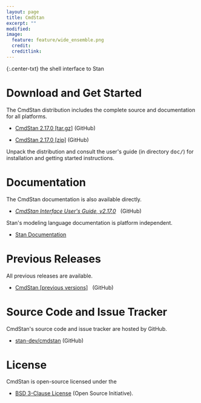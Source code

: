 ```yaml
---
layout: page
title: CmdStan
excerpt: ""
modified:
image:
  feature: feature/wide_ensemble.png
  credit:
  creditlink:
---
```


{:.center-txt}
the shell interface to Stan


# Download and Get Started

The CmdStan distribution includes the complete source and
documentation for all platforms.

* [CmdStan 2.17.0 [tar.gz]](https://github.com/stan-dev/cmdstan/releases/download/v2.17.0/cmdstan-2.17.0.tar.gz)
  <span class="note">(GitHub)</span>

* [CmdStan 2.17.0 [zip]](https://github.com/stan-dev/cmdstan/releases/download/v2.17.0/cmdstan-2.17.0.zip)
   <span class="note">(GitHub)</span>

Unpack the distribution and consult the user's guide <span class="note">(in directory
<tt>doc/</tt>)</span> for installation and getting started instructions.



# Documentation

The CmdStan documentation is also available directly.

* <p>
  <a href="https://github.com/stan-dev/cmdstan/releases/download/v2.17.0/cmdstan-guide-2.17.0.pdf"><i>CmdStan
    Interface User's Guide, v2.17.0</i></a>
  &nbsp; <span class="note">(GitHub)</span>
  </p>


Stan's modeling language documentation is platform independent.

* <p>
  <a href="/documentation/">Stan Documentation</a>
  </p>


# Previous Releases

All previous releases are available.

* <p>
  <a href="https://github.com/stan-dev/cmdstan/releases">CmdStan [previous
    versions]</a>
  &nbsp; <span class="note">(GitHub)</span>
  </p>


# Source Code and Issue Tracker

CmdStan's source code and issue tracker are hosted by GitHub.

* <p>
  <a href="https://github.com/stan-dev/cmdstan">stan-dev/cmdstan</a>
  <span class="note">(GitHub)</span>
  </p>


# License

CmdStan is open-source licensed under the

* <p>
  <a href="https://opensource.org/licenses/BSD-3-Clause">BSD 3-Clause License</a>
  <span class="note">(Open Source Initiative)</span>.
  </p>


